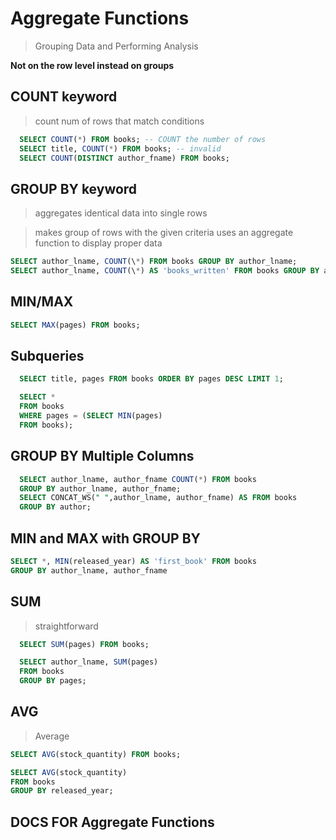 # Aggregate Functions

> Grouping Data and Performing Analysis

**Not on the row level instead on groups**

## COUNT keyword

> count num of rows that match conditions

```sql
  SELECT COUNT(*) FROM books; -- COUNT the number of rows
  SELECT title, COUNT(*) FROM books; -- invalid
  SELECT COUNT(DISTINCT author_fname) FROM books;
```

## GROUP BY keyword

> aggregates identical data into single rows

> makes group of rows with the given criteria
> uses an aggregate function to display proper data

```sql
SELECT author_lname, COUNT(\*) FROM books GROUP BY author_lname;
SELECT author_lname, COUNT(\*) AS 'books_written' FROM books GROUP BY author_lname ORDER BY 'books_written';
```

## MIN/MAX

```sql
SELECT MAX(pages) FROM books;
```

## Subqueries

```sql
  SELECT title, pages FROM books ORDER BY pages DESC LIMIT 1;

  SELECT *
  FROM books
  WHERE pages = (SELECT MIN(pages)
  FROM books);
```

## GROUP BY Multiple Columns

```sql
  SELECT author_lname, author_fname COUNT(*) FROM books
  GROUP BY author_lname, author_fname;
  SELECT CONCAT_WS(" ",author_lname, author_fname) AS FROM books
  GROUP BY author;
```

## MIN and MAX with GROUP BY

```sql
SELECT *, MIN(released_year) AS 'first_book' FROM books
GROUP BY author_lname, author_fname
```

## SUM

> straightforward

```sql
  SELECT SUM(pages) FROM books;

  SELECT author_lname, SUM(pages)
  FROM books
  GROUP BY pages;
```

## AVG

> Average

```sql
SELECT AVG(stock_quantity) FROM books;

SELECT AVG(stock_quantity)
FROM books
GROUP BY released_year;
```

## DOCS FOR Aggregate Functions
